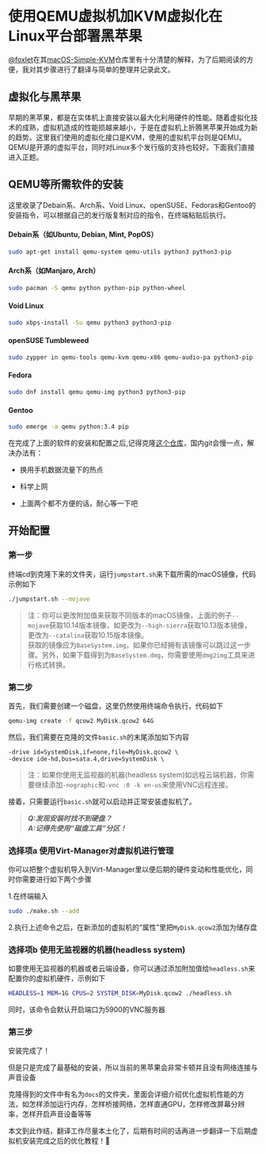 # 使用QEMU虚拟机加KVM虚拟化在Linux平台部署黑苹果

[@foxlet](https://github.com/foxlet)在其[macOS-Simple-KVM](https://github.com/foxlet/macOS-Simple-KVM)仓库里有十分清楚的解释，为了后期阅读的方便，我对其步骤进行了翻译与简单的整理并记录此文。

## 虚拟化与黑苹果

早期的黑苹果，都是在实体机上直接安装以最大化利用硬件的性能。随着虚拟化技术的成熟，虚拟机造成的性能损越来越小，于是在虚拟机上折腾黑苹果开始成为新的趋势。这里我们使用的虚拟化接口是KVM，使用的虚拟机平台则是QEMU。QEMU是开源的虚拟平台，同时对Linux多个发行版的支持也较好。下面我们直接进入正题。

## QEMU等所需软件的安装

这里收录了Debain系、Arch系、Void Linux、openSUSE、Fedoras和Gentoo的安装指令，可以根据自己的发行版复制对应的指令，在终端粘贴后执行。

#### Debain系（如Ubuntu, Debian, Mint, PopOS）

```bash
sudo apt-get install qemu-system qemu-utils python3 python3-pip
```

#### Arch系（如Manjaro, Arch）

```bash
sudo pacman -S qemu python python-pip python-wheel
```

#### Void Linux

```bash
sudo xbps-install -Su qemu python3 python3-pip
```

#### openSUSE Tumbleweed

```bash
sudo zypper in qemu-tools qemu-kvm qemu-x86 qemu-audio-pa python3-pip
```

#### Fedora

```bash
sudo dnf install qemu qemu-img python3 python3-pip
```

#### Gentoo

```bash
sudo emerge -a qemu python:3.4 pip
```

在完成了上面的软件的安装和配置之后,记得克隆[这个仓库](https://github.com/foxlet/macOS-Simple-KVM)，国内git会慢一点，解决办法有：

* 换用手机数据流量下的热点

* 科学上网

* 上面两个都不方便的话，耐心等一下吧

## 开始配置

### 第一步

终端cd到克隆下来的文件夹，运行`jumpstart.sh`来下载所需的macOS镜像，代码示例如下

```bash
./jumpstart.sh --mojave
```

>注：你可以更改附加值来获取不同版本的macOS镜像，上面的例子`--mojave`获取10.14版本镜像，如更改为`--high-sierra`获取10.13版本镜像，更改为`--catalina`获取10.15版本镜像。  
获取的镜像应为`BaseSystem.img`，如果你已经拥有该镜像可以跳过这一步骤。另外，如果下载得到为`BaseSystem.dmg`，你需要使用`dmg2img`工具来进行格式转换。

### 第二步

首先，我们需要创建一个磁盘，这里仍然使用终端命令执行，代码如下

 ```bash
qemu-img create -f qcow2 MyDisk.qcow2 64G
 ```

然后，我们需要在克隆的文件`basic.sh`的末尾添加如下内容

```
-drive id=SystemDisk,if=none,file=MyDisk.qcow2 \
-device ide-hd,bus=sata.4,drive=SystemDisk \
```

>注：如果你使用无监视器的机器(headless system)如远程云端机器，你需要继续添加`-nographic`和`-vnc :0 -k en-us`来使用VNC远程连接。

接着，只需要运行`basic.sh`就可以启动并正常安装虚拟机了。

>***Q:发现安装时找不到硬盘？***  
>***A:记得先使用“磁盘工具”分区！***

### 选择项a 使用Virt-Manager对虚拟机进行管理

你可以把整个虚拟机导入到Virt-Manager里以便后期的硬件变动和性能优化，同时你需要进行如下两个步骤

1.在终端输入

```bash
sudo ./make.sh --add
```

2.执行上述命令之后，在新添加的虚拟机的“属性”里把`MyDisk.qcow2`添加为储存盘

### 选择项b 使用无监视器的机器(headless system)

如要使用无监视器的机器或者云端设备，你可以通过添加附加值给`headless.sh`来配置你的虚拟机硬件，示例如下

```bash
HEADLESS=1 MEM=1G CPUS=2 SYSTEM_DISK=MyDisk.qcow2 ./headless.sh
```

同时，该命令会默认开启端口为5900的VNC服务器

### 第三步

安装完成了！

但是只是完成了最基础的安装，所以当前的黑苹果会非常卡顿并且没有网络连接与声音设备

克隆得到的文件中有名为`docs`的文件夹，里面会详细介绍优化虚拟机性能的方法，如怎样添加运行内存，怎样桥接网络，怎样直通GPU，怎样修改屏幕分辨率，怎样开启声音设备等等

本文到此作结，翻译工作尽量本土化了，后期有时间的话再进一步翻译一下后期虚拟机安装完成之后的优化教程！🤣